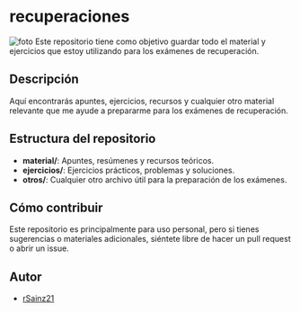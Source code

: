 # recuperaciones  
![foto](https://image8.uhdpaper.com/wallpaper/the-mandalorian-darksaber-din-djarin-uhdpaper.com-4K-8.2571.jpg)
Este repositorio tiene como objetivo guardar todo el material y ejercicios que estoy utilizando para los exámenes de recuperación.  

## Descripción  

Aquí encontrarás apuntes, ejercicios, recursos y cualquier otro material relevante que me ayude a prepararme para los exámenes de recuperación.  

## Estructura del repositorio  

- **material/**: Apuntes, resúmenes y recursos teóricos.  
- **ejercicios/**: Ejercicios prácticos, problemas y soluciones.  
- **otros/**: Cualquier otro archivo útil para la preparación de los exámenes.  

## Cómo contribuir  

Este repositorio es principalmente para uso personal, pero si tienes sugerencias o materiales adicionales, siéntete libre de hacer un pull request o abrir un issue.  

## Autor  

- [rSainz21](https://github.com/rSainz21)  

